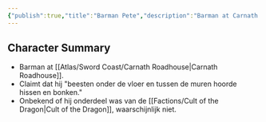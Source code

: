 ```yaml
---
{"publish":true,"title":"Barman Pete","description":"Barman at Carnath Roadhouse","created":"2025-07-21T12:17:49.903+02:00","modified":"2025-07-23T10:32:09.986+02:00","published":"2025-07-23T10:32:09.986+02:00","cssclasses":""}
---
```


## Character Summary
- Barman at [[Atlas/Sword Coast/Carnath Roadhouse\|Carnath Roadhouse]].
- Claimt dat hij "beesten onder de vloer en tussen de muren hoorde hissen en bonken."
- Onbekend of hij onderdeel was van de [[Factions/Cult of the Dragon\|Cult of the Dragon]], waarschijnlijk niet.

